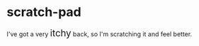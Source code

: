 # scratch-pad

<style>
.itchy { font-size: 1.5em; }
</style>

<p>I've got a very <span class="itchy">itchy</span> back, so I'm scratching it and feel better.</p>

